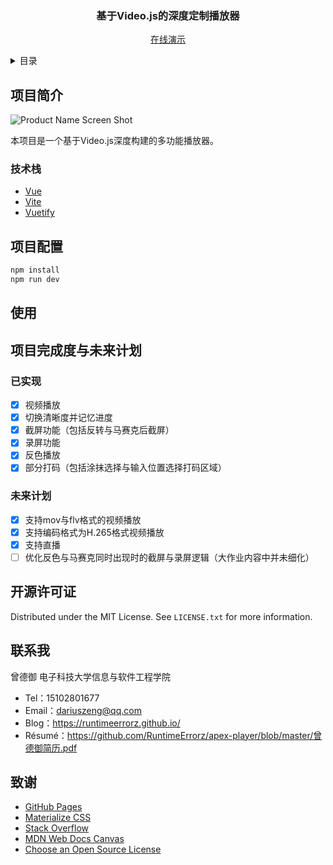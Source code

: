 <!-- Improved compatibility of back to top link: See: https://github.com/othneildrew/Best-README-Template/pull/73 -->

<!-- PROJECT LOGO -->

<div align="center">
<h3 align="center">基于Video.js的深度定制播放器</h3>

<p align="center">
    <a href="https://github.com/othneildrew/Best-README-Template">在线演示</a>
  </p>
</div>

<!-- TABLE OF CONTENTS -->

<details>
  <summary>目录</summary>
  <ol>
    <li>
      <a href="#项目简介">项目简介</a>
      <ul>
        <li><a href="#技术栈">技术栈</a></li>
      </ul>
    </li>
    <li><a href="#项目配置">项目配置</a></li>
    <li><a href="#使用">使用</a></li>
    <li>
      <a href="#项目完成度与未来计划">项目完成度与未来计划</a>
      <ul>
          <li><a href="#已实现">已实现</a></li>
      </ul>
       <ul>
          <li><a href="#未来计划">未来计划</a></li>
      </ul>
    </li>
    <li><a href="#开源许可证">开源许可证</a></li>
    <li><a href="#联系我">联系我</a></li>
    <li><a href="#致谢">致谢</a></li>
  </ol>
</details>

## 项目简介

![Product Name Screen Shot][product-screenshot]

本项目是一个基于Video.js深度构建的多功能播放器。

### 技术栈

* [Vue][Vue-url]
* [Vite][Vite-url]
* [Vuetify][Vuetify-url]

## 项目配置

```sh
npm install
npm run dev
```

## 使用

## 项目完成度与未来计划

### 已实现

- [X] 视频播放
- [X] 切换清晰度并记忆进度
- [X] 截屏功能（包括反转与马赛克后截屏）
- [X] 录屏功能
- [X] 反色播放
- [X] 部分打码（包括涂抹选择与输入位置选择打码区域）

### 未来计划

- [X] 支持mov与flv格式的视频播放
- [X] 支持编码格式为H.265格式视频播放
- [X] 支持直播
- [ ] 优化反色与马赛克同时出现时的截屏与录屏逻辑（大作业内容中并未细化）

## 开源许可证

Distributed under the MIT License. See `LICENSE.txt` for more information.

## 联系我

曾德御 电子科技大学信息与软件工程学院

* Tel：15102801677
* Email：dariuszeng@qq.com
* Blog：https://runtimeerrorz.github.io/
* Résumé：https://github.com/RuntimeErrorz/apex-player/blob/master/曾德御简历.pdf

## 致谢

* [GitHub Pages](https://pages.github.com)
* [Materialize CSS](https://github.com/dogfalo/materialize)
* [Stack Overflow](https://stackoverflow.com/)
* [MDN Web Docs Canvas](https://developer.mozilla.org/zh-CN/docs/Web/API/Canvas_API)
* [Choose an Open Source License](https://choosealicense.com)

[Vue.js]: https://img.shields.io/badge/Vue.js-35495E?style=for-the-badge&logo=vuedotjs&logoColor=4FC08D
[Vue-url]: https://vuejs.org/
[Vite]: "https://vitejs.cn/"
[Vite-url]: "https://vitejs.cn/logo.svg"
[Vuetify]: "https://next.vuetifyjs.com/en/"
[Vuetify-url]: "https://cdn.vuetifyjs.com/docs/images/logos/vuetify-logo-v3-light.svg"
[product-screenshot]: README_PIC/screenshot.png
